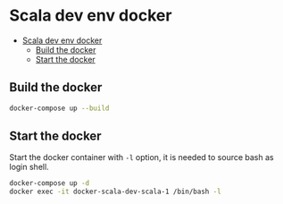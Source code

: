 # Scala dev env docker
- [Scala dev env docker](#scala-dev-env-docker)
    - [Build the docker](#build-the-docker)
    - [Start the docker](#start-the-docker)

## Build the docker
```sh
docker-compose up --build
```

## Start the docker
Start the docker container with `-l` option, it is needed to source bash as login shell.
```sh
docker-compose up -d
docker exec -it docker-scala-dev-scala-1 /bin/bash -l
```
